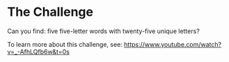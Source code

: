 # The Challenge

Can you find: five five-letter words with twenty-five unique letters?

To learn more about this challenge, see: https://www.youtube.com/watch?v=_-AfhLQfb6w&t=0s